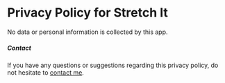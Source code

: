 # Privacy Policy for Stretch It

No data or personal information is collected by this app.

##### Contact

If you have any questions or suggestions regarding this privacy policy, do not hesitate to [contact me](https://clemstation.com/contact).